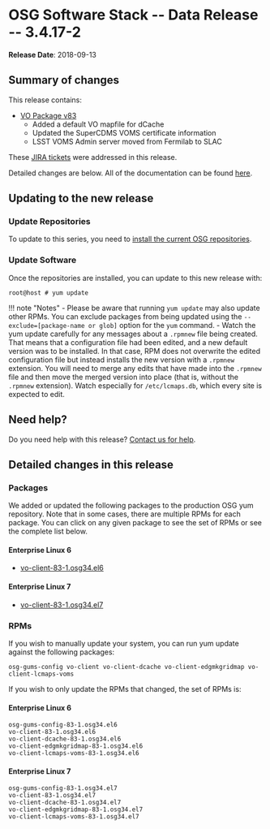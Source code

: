 OSG Software Stack -- Data Release -- 3.4.17-2
==============================================

**Release Date**: 2018-09-13

Summary of changes
------------------

This release contains:

-   [VO Package v83](https://github.com/opensciencegrid/osg-vo-config/releases/tag/release-83)
    -   Added a default VO mapfile for dCache
    -   Updated the SuperCDMS VOMS certificate information
    -   LSST VOMS Admin server moved from Fermilab to SLAC

These [JIRA tickets](https://jira.opensciencegrid.org/issues/?jql=project%20%3D%20SOFTWARE%20AND%20fixVersion%20%3D%203.4.17-2%20ORDER%20BY%20priority%20DESC%2C%20key%20DESC) were addressed in this release.

Detailed changes are below. All of the documentation can be found [here](../../index.md).

Updating to the new release
---------------------------

### Update Repositories

To update to this series, you need to [install the current OSG repositories](../../common/yum.md#install-the-osg-repositories).

### Update Software

Once the repositories are installed, you can update to this new release with:

``` console
root@host # yum update
```

!!! note "Notes"
    -   Please be aware that running `yum update` may also update other RPMs. You can exclude packages from being updated using the `--exclude=[package-name or glob]` option for the `yum` command.
    -   Watch the yum update carefully for any messages about a `.rpmnew` file being created. That means that a configuration file had been edited, and a new default version was to be installed. In that case, RPM does not overwrite the edited configuration file but instead installs the new version with a `.rpmnew` extension. You will need to merge any edits that have made into the `.rpmnew` file and then move the merged version into place (that is, without the `.rpmnew` extension). Watch especially for `/etc/lcmaps.db`, which every site is expected to edit.

Need help?
----------

Do you need help with this release? [Contact us for help](../../common/help.md).

Detailed changes in this release
--------------------------------

### Packages

We added or updated the following packages to the production OSG yum repository. Note that in some cases, there are multiple RPMs for each package. You can click on any given package to see the set of RPMs or see the complete list below.

#### Enterprise Linux 6

-   [vo-client-83-1.osg34.el6](https://koji.chtc.wisc.edu/koji/search?match=glob&type=build&terms=vo-client-83-1.osg34.el6)

#### Enterprise Linux 7

-   [vo-client-83-1.osg34.el7](https://koji.chtc.wisc.edu/koji/search?match=glob&type=build&terms=vo-client-83-1.osg34.el7)

### RPMs

If you wish to manually update your system, you can run yum update against the following packages:

    osg-gums-config vo-client vo-client-dcache vo-client-edgmkgridmap vo-client-lcmaps-voms

If you wish to only update the RPMs that changed, the set of RPMs is:

#### Enterprise Linux 6

``` file
osg-gums-config-83-1.osg34.el6
vo-client-83-1.osg34.el6
vo-client-dcache-83-1.osg34.el6
vo-client-edgmkgridmap-83-1.osg34.el6
vo-client-lcmaps-voms-83-1.osg34.el6
```

#### Enterprise Linux 7

``` file
osg-gums-config-83-1.osg34.el7
vo-client-83-1.osg34.el7
vo-client-dcache-83-1.osg34.el7
vo-client-edgmkgridmap-83-1.osg34.el7
vo-client-lcmaps-voms-83-1.osg34.el7
```
